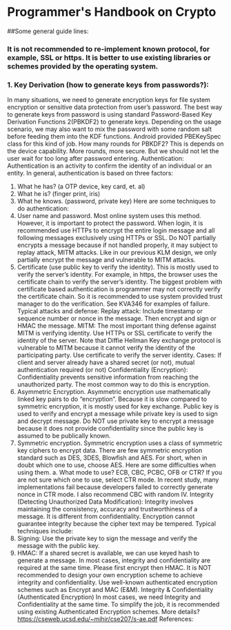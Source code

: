 # Programmer's Handbook on Crypto


##Some general guide lines:

### It is not recommended to re-implement known protocol, for example, SSL or https. It is better to use existing libraries or schemes provided by the operating system. 


### 1. Key Derivation (how to generate keys from passwords?):

In many situations, we need to generate encryption keys for file system encryption or sensitive data protection from user’s password. The best way to generate keys from password is using standard Password-Based Key Derivation Functions 2(PBKDF2) to generate keys. Depending on the usage scenario, we may also want to mix the password with some random salt before feeding them into the KDF functions. Android provided PBEKeySpec class for this kind of job. 
How many rounds for PBKDF2? This is depends on the device capability. More rounds, more secure. But we should not let the user wait for too long after password entering. 
Authentication:
Authentication is an activity to confirm the identity of an individual or an entity. In general, authentication is based on three factors: 
1.	What he has? (a OTP device, key card, et. al)
2.	What he is? (finger print, iris)
3.	What he knows. (password, private key)
Here are some techniques to do authentication: 
1.	User name and password. Most online system uses this method. However, it is important to protect the password. When login, it is recommended use HTTPs to encrypt the entire login message and all following messages exclusively using HTTPs or SSL. Do NOT partially encrypts a message because if not handled properly, it may subject to replay attack, MITM attacks. Like in our previous KLM design, we only partially encrypt the message and vulnerable to MITM attacks.
2.	Certificate (use public key to verify the identity). This is mostly used to verify the server’s identity. For example, in https, the browser uses the certificate chain to verify the server’s identity. The biggest problem with certificate based authentication is programmer may not correctly verify the certificate chain. So it is recommended to use system provided trust manager to do the verification. See KVA346 for examples of failure. 
Typical attacks and defense:
Replay attack: Include timestamp or sequence number or nonce in the message. Then encrypt and sign or HMAC the message. 
MITM: The most important thing defense against MITM is verifying identity. Use HTTPs or SSL certificate to verify the identity of the server. Note that Diffie Hellman Key exchange protocol is vulnerable to MITM because it cannot verify the identity of the participating party. Use certificate to verify the server identity. 
Cases: If client and server already have a shared secret (or not), mutual authentication required (or not)
Confidentiality (Encryption):
Confidentiality prevents sensitive information from reaching the unauthorized party. The most common way to do this is encryption. 
1.	Asymmetric Encryption. 
Asymmetric encryption use mathematically linked key pairs to do “encryption”. Because it is slow compared to symmetric encryption, it is mostly used for key exchange.  Public key is used to verify and encrypt a message while private key is used to sign and decrypt message. Do NOT use private key to encrypt a message because it does not provide confidentiality since the public key is assumed to be publically known. 
2.	Symmetric encryption.
Symmetric encryption uses a class of symmetric key ciphers to encrypt data. There are few symmetric encryption standard such as DES, 3DES, Blowfish and AES. For short, when in doubt which one to use, choose AES. Here are some difficulties when using them. 
a.	What mode to use? ECB, CBC, PCBC, OFB or CTR? If you are not sure which one to use, select CTR mode. In recent study, many implementations fail because developers failed to correctly generate nonce in CTR mode. I also recommend CBC with random IV. 
Integrity (Detecting Unauthorized Data Modification): 
Integrity involves maintaining the consistency, accuracy and trustworthiness of a message. It is different from confidentiality. Encryption cannot guarantee integrity because the cipher text may be tempered. Typical techniques include:
1.	Signing: Use the private key to sign the message and verify the message with the public key. 
2.	HMAC: If a shared secret is available, we can use keyed hash to generate a message. 
In most cases, integrity and confidentiality are required at the same time. Please first encrypt then HMAC.
It is NOT recommended to design your own encryption scheme to achieve integrity and confidentiality. Use well-known authenticated encryption schemes such as Encrypt and MAC (E&M). 
Integrity & Confidentiality (Authenticated Encryption)
In most cases, we need Integrity and Confidentiality at the same time. To simplify the job, it is recommended using existing Authenticated Encryption schemes. 
More details?
https://cseweb.ucsd.edu/~mihir/cse207/s-ae.pdf
References:


